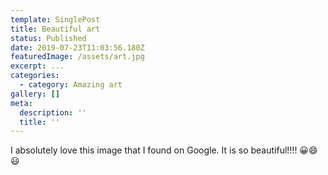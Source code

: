 ```yaml
---
template: SinglePost
title: Beautiful art
status: Published
date: 2019-07-23T11:03:56.180Z
featuredImage: /assets/art.jpg
excerpt: ...
categories:
  - category: Amazing art
gallery: []
meta:
  description: ''
  title: ''
---
```

I absolutely love this image that I found on Google. It is so beautiful!!!! 😀😄😃
